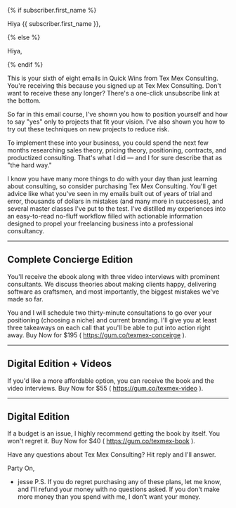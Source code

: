 {% if subscriber.first_name %}

Hiya {{ subscriber.first_name }},

{% else %}

Hiya,

{% endif %}

This is your sixth of eight emails in Quick Wins from Tex Mex
Consulting. You're receiving this because you signed up at Tex
Mex Consulting. Don't want to receive these any longer? There's a
one-click unsubscribe link at the bottom.

So far in this email course, I've shown you how to position
yourself and how to say "yes" only to projects that fit your
vision. I've also shown you how to try out these techniques on
new projects to reduce risk.

To implement these into your business, you could spend the next
few months researching sales theory, pricing theory, positioning,
contracts, and productized consulting. That's what I did — and I
for sure describe that as "the hard way."

I know you have many more things to do with your day than just
learning about consulting, so consider purchasing Tex Mex
Consulting. You'll get advice like what you've seen in my emails
built out of years of trial and error, thousands of dollars in
mistakes (and many more in successes), and several master classes
I've put to the test. I've distilled my experiences into an
easy-to-read no-fluff workflow filled with actionable information
designed to propel your freelancing business into a professional
consultancy.

--------------------------
Complete Concierge Edition
--------------------------

You'll receive the ebook along with three video interviews with
prominent consultants. We discuss theories about making clients
happy, delivering software as craftsmen, and most importantly,
the biggest mistakes we've made so far.

You and I will schedule two thirty-minute consultations to go
over your positioning (choosing a niche) and current branding.
I'll give you at least three takeaways on each call that you'll
be able to put into action right away. Buy Now for $195 ( https://gum.co/texmex-conceirge ).

------------------------
Digital Edition + Videos
------------------------

If you'd like a more affordable option, you can receive the book
and the video interviews. Buy Now for $55 ( https://gum.co/texmex-video ).

---------------
Digital Edition
---------------

If a budget is an issue, I highly recommend getting the book by
itself. You won't regret it. Buy Now for $40 ( https://gum.co/texmex-book ).

Have any questions about Tex Mex Consulting? Hit reply and I'll
answer.

Party On,

- jesse
P.S. If you do regret purchasing any of these plans, let me know,
and I'll refund your money with no questions asked. If you don't
make more money than you spend with me, I don't want your money.
